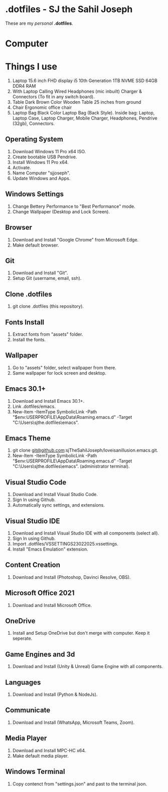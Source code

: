 
# .dotfiles - SJ the Sahil Joseph
These are my *personal* __.dotfiles__.

# Computer

# Things I use
  1. Laptop
     15.6 inch FHD display
     i5 10th Generation
     1TB NVME SSD
     64GB DDR4 RAM
  2. With Laptop
     Calling Wired Headphones (mic inbuilt)
     Charger & Connectors (To fit in any switch board).
  3. Table
     Dark Brown Color Wooden Table
     25 inches from ground
  4. Chair
     Ergonomic office chair
  5. Laptop Bag
     Black Color Laptop Bag (Back Style).
     Inside bag:
            Laptop, Laptop Case, Laptop Charger, Mobile Charger, Headphones, Pendrive (32gb), Connectors.

## Operating System
   1. Download Windows 11 Pro x64 ISO.
   2. Create bootable USB Pendrive.
   3. Install Windows 11 Pro x64.
   4. Activate.
   5. Name Computer "sjjoseph".
   6. Update Windows and Apps.

## Windows Settings
   1. Change Bettery Performance to "Best Performance" mode.
   2. Change Wallpaper (Desktop and Lock Screen).

## Browser
   1. Download and Install "Google Chrome" from Microsoft Edge.
   2. Make default browser.

## Git
   1. Download and Install "Git".
   2. Setup Git (username, email, ssh).

## Clone .dotfiles
   1. git clone .dotfiles (this repository).

## Fonts Install
   1. Extract fonts from "assets" folder.
   2. Install the fonts.

## Wallpaper
   1. Go to "assets" folder, select wallpaper from there.
   2. Same wallpaper for lock screen and desktop.

## Emacs 30.1+
   1. Download and Install Emacs 30.1+.
   2. Link .dotfiles/emacs.
   3. New-Item -ItemType SymbolicLink -Path "$env:USERPROFILE\AppData\Roaming\.emacs.d" -Target "C:\Users\sjthe\.dotfiles\emacs".

## Emacs Theme
   1. git clone git@github.com:sjTheSahilJoseph/loveisanillusion.emacs.git.
   2. New-Item -ItemType SymbolicLink -Path "$env:USERPROFILE\AppData\Roaming\.emacs.d" -Target "C:\Users\sjthe\.dotfiles\emacs". (administrator terminal).

## Visual Studio Code
   1. Download and Install Visual Studio Code.
   2. Sign In using Github.
   3. Automatically sync settings, and extensions.

## Visual Studio IDE
   1. Download and Install Visual Studio IDE with all components (select all).
   2. Sign In using Github.
   3. Import .dotfiles/VSSETTINGS23022025.vssettings.
   4. Install "Emacs Emulation" extension.

## Content Creation
   1. Download and Install (Photoshop, Davinci Resolve, OBS).

## Microsoft Office 2021
   1. Download and Install Microsoft Office.

## OneDrive
   1. Install and Setup OneDrive but don't merge with computer. Keep it seperate.

## Game Engines and 3d
   1. Download and Install (Unity & Unreal) Game Engine with all components.

## Languages
   1. Download and Install (Python & NodeJs).

## Communicate
   1. Download and Install (WhatsApp, Microsoft Teams, Zoom).

## Media Player
   1. Download and Install MPC-HC x64.
   2. Make default media player.

## Windows Terminal
   1. Copy contenct from "settings.json" and past to the terminal json.





